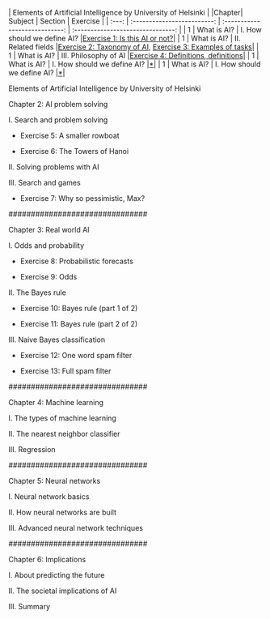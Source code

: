 |          Elements of Artificial Intelligence by University of Helsinki       |
|Chapter|            Subject          |           Section             |                Exercise              |
| :---: | :-------------------------: | :----------------------------: | :-------------------------------: |
|   1   |         What is AI?         |   I. How should we define AI? |[Exercise 1: Is this AI or not?](/Exercise01-IsThisAIorNot.txt)| 
|   1   |         What is AI?         |   II. Related fields          |[Exercise 2: Taxonomy of AI](/Exercise02-TaxonomyOfAI.txt), [Exercise 3: Examples of tasks](/Exercise03-ExamplesOfTasks.txt)| 
|   1   |         What is AI?         |   III. Philosophy of AI       |[Exercise 4: Definitions, definitions](/Exercise04-DefinitionsDefinitions.txt)| 
|   1   |         What is AI?         |   I. How should we define AI? |[*](https://github.com/arslanugur/)| 
|   1   |         What is AI?         |   I. How should we define AI? |[*](https://github.com/arslanugur/)|


Elements of Artificial Intelligence by University of Helsinki



Chapter 2: AI problem solving

I. Search and problem solving

 - Exercise 5: A smaller rowboat

 - Exercise 6: The Towers of Hanoi

II. Solving problems with AI

III. Search and games

 - Exercise 7: Why so pessimistic, Max?

###############################

Chapter 3: Real world AI

I. Odds and probability

 - Exercise 8: Probabilistic forecasts

 - Exercise 9: Odds

II. The Bayes rule

 - Exercise 10: Bayes rule (part 1 of 2)

 - Exercise 11: Bayes rule (part 2 of 2)

III. Naive Bayes classification

 - Exercise 12: One word spam filter

 - Exercise 13: Full spam filter

###############################

Chapter 4: Machine learning

I. The types of machine learning

II. The nearest neighbor classifier

III. Regression

###############################

Chapter 5: Neural networks

I. Neural network basics

II. How neural networks are built

III. Advanced neural network techniques

###############################

Chapter 6: Implications

I. About predicting the future

II. The societal implications of AI

III. Summary
